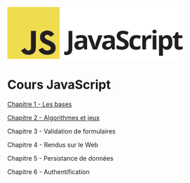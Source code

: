 ![Logo JavaScript](js-logo.png)

# Cours JavaScript



[Chapitre 1 - Les bases](1.md)
<!--
seances:
W45 - T: premier cours - intro
W46 - Q: Variables et types (solutions: mise en pratique et exercice)
-->

[Chapitre 2 - Algorithmes et jeux](2.md)
<!--
seances:
W47 - C: Variables: katas "Onboarding" et "Power of Thor" sur Codingame
W48 - D: Arrays et sélections multiples dans formulaires (objets) + QCM
W49 - R: Jeux et algorithmes (solutions: fizzbuzz, devine et chifoumi)
W50 - S: Tableaux / Arrays (solutions: mise en pratique et pendu) + Test d'algo (et solution)
-->

Chapitre 3 - Validation de formulaires
<!--
seances:
W1 - B: Validation d’un champs de formulaire texte (conditions et alerts) + solutions des exercices 0 et 2
W2 - E: Fonctions / formulaire dynamiques + slides + solutions des exercices 1 et 2
W3 - (EVALUATION S1)
W4 - F: Correction de TP E, et conseils pour trouver des solutions en ligne
-->

Chapitre 4 - Rendus sur le Web
<!--
seances:
W5 - P: Templates avec Underscore (solutions: 1, 2, 3a et 3b)
W8 - J: CSS et animation contrôlés par Javascript + Test individuel sur AJAX
W9 - A: Hacker google.com avec Chrome Dev Tools (DOM et events) + QCM
W10 - M: Introduction à Git et Github Pages
W11 - O: Introduction à jQuery + QCM (réponses signalées par étoiles)
-->

Chapitre 5 - Persistance de données
<!--
seances:
W12 - G: Récupération de données avec AJAX
W13 - H: Envoi de données avec AJAX => clone de Twitter + solution
W16 - I: Pages dynamiques avec AJAX: clone de Google Images en utilisant une API + solution
W17 - K: One-page app avec CRUD: Utilisation d'un back-end Firebase 1/2 + Video + Code
W18 - L: One-page app avec CRUD: Utilisation d'un back-end Firebase 2/2 + Video + Code
-->

Chapitre 6 - Authentification
<!--
seances:
W19 - N: Identification avec Google et Facebook Connect + Code + Commits
W20 - U: Révisions
W22 - (évaluation S2)
-->
